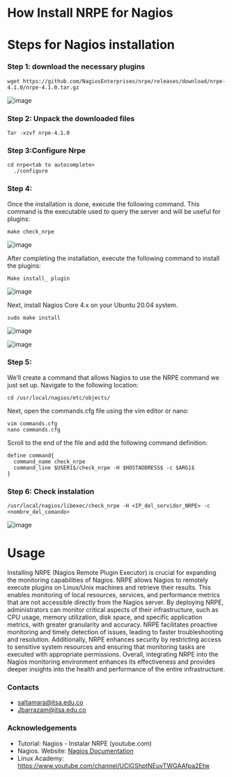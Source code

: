 How Install NRPE for Nagios
=================

Steps for Nagios installation
=================
### Step 1: download the necessary plugins 
	wget https://github.com/NagiosEnterprises/nrpe/releases/download/nrpe-4.1.0/nrpe-4.1.0.tar.gz
 
![image](https://github.com/Santiago1704/Nagios-monitoring-final-guide/assets/84638545/f848075c-6a3a-4531-8604-580562ec8285)


### Step 2: Unpack  the downloaded files
	Tar -xzvf nrpe-4.1.0  


### Step 3:Configure Nrpe
    cd nrpe<tab to autocomplete>
	  ./configure
  

### Step 4:
Once the installation is done, execute the following command. This command is the executable used to query the server and will be useful for plugins:

	make check_nrpe
 	
  ![image](https://github.com/Santiago1704/Nagios-monitoring-final-guide/assets/84638545/21dc4d0d-e92a-4d1b-9a28-2308560b34b2)

After completing the installation, execute the following command to install the plugins:
 
 	Make install_ plugin
   
  ![image](https://github.com/Santiago1704/Nagios-monitoring-final-guide/assets/84638545/d5be597e-6ae4-4834-baea-7d6c747ad4ba)


Next, install Nagios Core 4.x on your Ubuntu 20.04 system.

	sudo make install

 ![image](https://github.com/Santiago1704/Nagios-monitoring-final-guide/assets/84638545/18791ff4-9310-4b20-8a63-16282da7b13a)

 ![image](https://github.com/Santiago1704/Nagios-monitoring-final-guide/assets/84638545/9ec2c3d8-5f4e-4c28-9f73-512608d73fb0)



 ### Step 5: 

We’ll create a command that allows Nagios to use the NRPE command we just set up. Navigate to the following location:

 	cd /usr/local/nagios/etc/objects/

Next, open the commands.cfg file using the vim editor or nano:

    vim commands.cfg
    nano commands.cfg

Scroll to the end of the file and add the following command definition:

    define command{
      command_name check_nrpe
      command_line $USER1$/check_nrpe -H $HOSTADDRESS$ -c $ARG1$
    }
  

### Step 6: Check instalation

    /usr/local/nagios/libexec/check_nrpe -H <IP_del_servidor_NRPE> -c <nombre_del_comando>

  ![image](https://github.com/Santiago1704/Nagios-monitoring-final-guide/assets/84638545/36789283-ff33-430b-a67f-1c29a082022b)




Usage
=================

Installing NRPE (Nagios Remote Plugin Executor) is crucial for expanding the monitoring capabilities of Nagios. NRPE allows Nagios to remotely execute plugins on Linux/Unix machines and retrieve their results. This enables monitoring of local resources, services, and performance metrics that are not accessible directly from the Nagios server. By deploying NRPE, administrators can monitor critical aspects of their infrastructure, such as CPU usage, memory utilization, disk space, and specific application metrics, with greater granularity and accuracy. NRPE facilitates proactive monitoring and timely detection of issues, leading to faster troubleshooting and resolution. Additionally, NRPE enhances security by restricting access to sensitive system resources and ensuring that monitoring tasks are executed with appropriate permissions. Overall, integrating NRPE into the Nagios monitoring environment enhances its effectiveness and provides deeper insights into the health and performance of the entire infrastructure.

### Contacts

* saltamara@itsa.edu.co
* Jbarrazam@itsa.edu.co

### Acknowledgements 
* Tutorial: Nagios - Instalar NRPE (youtube.com)
* Nagios. Website: [Nagios Documentation](https://www.nagios.org/documentation/)
* Linux Academy: https://www.youtube.com/channel/UClGShptNEuvTWGAAfpa2Etw

